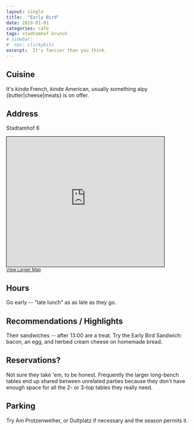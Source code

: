 ```yaml
---
layout: single
title:  "Early Bird"
date: 2019-01-01 
categories: cafe
tags: stadtamhof brunch
# sidebar:
#  nav: clickybits
excerpt:  It's fancier than you think.  
---
```



## Cuisine ##
It's *kinda* French, *kinda* American, usually something alpy {butter|cheese|meats} is on offer.

## Address ##
Stadtamhof 6

<iframe width="425" height="350" frameborder="0" scrolling="no" marginheight="0" marginwidth="0" src="https://www.openstreetmap.org/export/embed.html?bbox=12.096604406833649%2C49.024321537534064%2C12.098492681980135%2C49.02587983473535&amp;layer=mapnik" style="border: 1px solid black"></iframe><br/><small><a href="https://www.openstreetmap.org/#map=19/49.02510/12.09755">View Larger Map</a></small>

## Hours ## 
Go early -- "late lunch" as as late as they go.

## Recommendations / Highlights ## 
Their sandwiches -- after 13:00 are a treat.  Try the Early Bird Sandwich:  bacon, an egg, and herbed cream cheese on homemade bread.

## Reservations? ##
Not sure they take 'em, to be honest.  Frequently the larger long-bench tables end up shared between unrelated parties because they don't have enough space for all the 2- or 3-top tables they really need.

## Parking ##
Try Am Protzenweiher, or Dultplatz if necessary and the season permits it.

